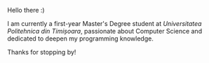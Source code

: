 Hello there :)

I am currently a first-year Master's Degree student at _Universitatea Politehnica din Timișoara_, passionate about Computer Science and dedicated to deepen my programming knowledge.

Thanks for stopping by!
